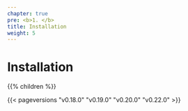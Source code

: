 ```yaml
---
chapter: true
pre: <b>1. </b>
title: Installation
weight: 5
---
```


# Installation

{{% children  %}}

{{< pageversions "v0.18.0" "v0.19.0" "v0.20.0" "v0.22.0" >}}
